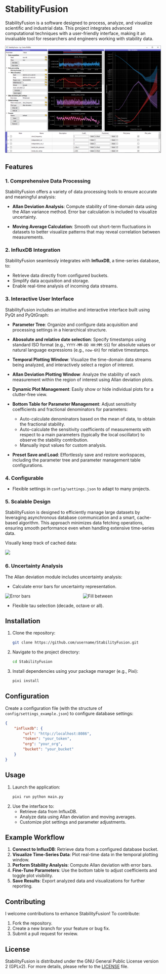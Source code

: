 # StabilityFusion

StabilityFusion is a software designed to process, analyze, and visualize scientific and industrial data. This project integrates advanced computational techniques with a user-friendly interface, making it an invaluable tool for researchers and engineers working with stability data.

![](docs/main.png)

## Features

### 1. Comprehensive Data Processing
StabilityFusion offers a variety of data processing tools to ensure accurate and meaningful analysis:
- **Allan Deviation Analysis**: Compute stability of time-domain data using the Allan variance method. Error bar calculation is included to visualize uncertainty.

- **Moving Average Calculation**: Smooth out short-term fluctuations in datasets to better visualize patterns that may reveal correlation between measurements.


### 2. InfluxDB Integration
StabilityFusion seamlessly integrates with **InfluxDB**, a time-series database, to:
- Retrieve data directly from configured buckets.
- Simplify data acquisition and storage.
- Enable real-time analysis of incoming data streams.

### 3. Interactive User Interface
StabilityFusion includes an intuitive and interactive interface built using PyQt and PyQtGraph:
- **Parameter Tree**: Organize and configure data acquisition and processing settings in a hierarchical structure.

- **Abosolute and relative date selection**: Specify timestamps using standard ISO format (e.g., `YYYY-MM-DD HH:MM:SS`) for absolute values or natural language expressions (e.g., `now-6h`) for relative timestamps.

- **Temporal Plotting Window**: Visualize the  time-domain data streams being analyzed, and interactively select a region of interest.

- **Allan Deviation Plotting Window**: Analyze the stability of each measurement within the region of interest using Allan deviation plots.

- **Dynamic Plot Management**: Easily show or hide individual plots for a clutter-free view.

- **Bottom Table for Parameter Management**: Adjust sensitivity coefficients and fractional denominators for parameters:
  - Auto-calculate denominators based on the mean of data, to obtain the fractional stability.
  - Auto-calculate the sensitivity coefficients of measurements with respect to a main parameters (typically the local oscillator) to observe the stability contribution.
  - Manually input values for custom analysis.

- **Preset Save and Load**: Effortlessly save and restore workspaces, including the parameter tree and parameter management table configurations.
### 4. Configurable
- Flexible settings in `config/settings.json` to adapt to many projects.

<!-- ```json
// Experiment 1
{
    "influxdb": {
        "url": "http://localhost:8086",
        "token": "token_1",
        "org": "org_1",
        "bucket": "bucket_1"
    }
}

// Experiment 2
{
    "influxdb": {
        "url": "http://your-website:8888",
        "token": "token_2",
        "org": "org_2",
        "bucket": "bucket_2"
    }
}
``` -->

### 5. Scalable Design
StabilityFusion is designed to efficiently manage large datasets by leveraging asynchronous database communication and a smart, cache-based algorithm. This approach minimizes data fetching operations, ensuring smooth performance even when handling extensive time-series data.

Visually keep track of cached data:

![](docs/cache.png)

### 6. Uncertainty Analysis
The Allan deviation module includes uncertainty analysis:
- Calculate error bars for uncertainty representation.

<div style="display: flex; justify-content: space-between;">
  <img src="docs/error_bars.png" alt="Error bars" width="300">
  <img src="docs/fill_between.png" alt="Fill between" width="300">
</div>

- Flexible tau selection (decade, octave or all).

## Installation

1. Clone the repository:
   ```bash
   git clone https://github.com/username/StabilityFusion.git
   ```
2. Navigate to the project directory:
   ```bash
   cd StabilityFusion
   ```
3. Install dependencies using your package manager (e.g., Pixi):
   ```bash
   pixi install
   ```

## Configuration

Create a configuration file (with the structure of `config/settings_example.json`) to configure database settings:
```json
{
    "influxdb": {
        "url": "http://localhost:8086",
        "token": "your_token",
        "org": "your_org",
        "bucket": "your_bucket"
    }
}
```

## Usage

1. Launch the application:
   ```bash
   pixi run python main.py
   ```
2. Use the interface to:
   - Retrieve data from InfluxDB.
   - Analyze data using Allan deviation and moving averages.
   - Customize plot settings and parameter adjustments.

## Example Workflow

1. **Connect to InfluxDB**: Retrieve data from a configured database bucket.
2. **Visualize Time-Series Data**: Plot real-time data in the temporal plotting window.
3. **Perform Stability Analysis**: Compute Allan deviation with error bars.
4. **Fine-Tune Parameters**: Use the bottom table to adjust coefficients and toggle plot visibility.
5. **Save Results**: Export analyzed data and visualizations for further reporting.

## Contributing

I welcome contributions to enhance StabilityFusion! To contribute:
1. Fork the repository.
2. Create a new branch for your feature or bug fix.
3. Submit a pull request for review.

## License

StabilityFusion is distributed under the GNU General Public License version 2 (GPLv2). For more details, please refer to the [LICENSE](LICENSE) file.

<!-- ## Acknowledgments

We thank all contributors and the open-source community for their support in developing this project. -->

